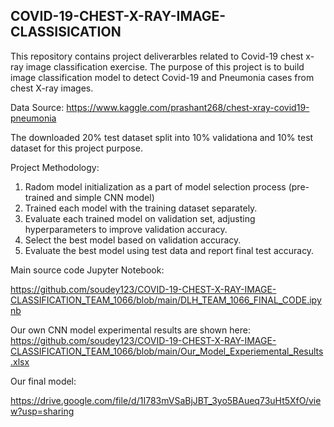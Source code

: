 ## COVID-19-CHEST-X-RAY-IMAGE-CLASSISICATION

This repository contains project deliverarbles related to Covid-19 chest x-ray image classification exercise. The purpose of this project is to build image classification model to detect Covid-19 and Pneumonia cases from chest X-ray images.

Data Source: https://www.kaggle.com/prashant268/chest-xray-covid19-pneumonia

The downloaded 20% test dataset split into 10% validationa and 10% test dataset for this project purpose.

Project Methodology:

1) Radom model initialization as a part of model selection process (pre-trained and simple CNN model)
2) Trained each model with the training dataset separately.
3) Evaluate each trained model on validation set, adjusting hyperparameters to improve validation accuracy.
4) Select the best model based on validation accuracy.
5) Evaluate the best model using test data and report final test accuracy.

Main source code Jupyter Notebook:

https://github.com/soudey123/COVID-19-CHEST-X-RAY-IMAGE-CLASSIFICATION_TEAM_1066/blob/main/DLH_TEAM_1066_FINAL_CODE.ipynb

Our own CNN model experimental results are shown here: 
https://github.com/soudey123/COVID-19-CHEST-X-RAY-IMAGE-CLASSIFICATION_TEAM_1066/blob/main/Our_Model_Experiemental_Results.xlsx

Our final model:

https://drive.google.com/file/d/1I783mVSaBjJBT_3yo5BAueq73uHt5XfO/view?usp=sharing
